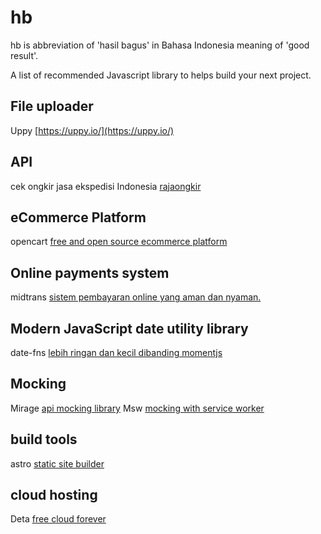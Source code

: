 # hb
hb is abbreviation of 'hasil bagus' in Bahasa Indonesia meaning of 'good result'.

A list of recommended Javascript library to helps build your next project.

## File uploader
Uppy [https://uppy.io/](https://uppy.io/)

## API
cek ongkir jasa ekspedisi Indonesia [rajaongkir](https://rajaongkir.com/)

## eCommerce Platform
opencart [free and open source ecommerce platform](https://www.opencart.com/)

## Online payments system
midtrans [sistem pembayaran online yang aman dan nyaman.](https://midtrans.com/)

## Modern JavaScript date utility library
date-fns [lebih ringan dan kecil dibanding momentjs](https://date-fns.org/)

## Mocking
Mirage [api mocking library](https://miragejs.com/)
Msw [mocking with service worker](https://mswjs.io/)

## build tools
astro [static site builder](https://astro.build)

## cloud hosting
Deta [free cloud forever](https://deta.sh/)